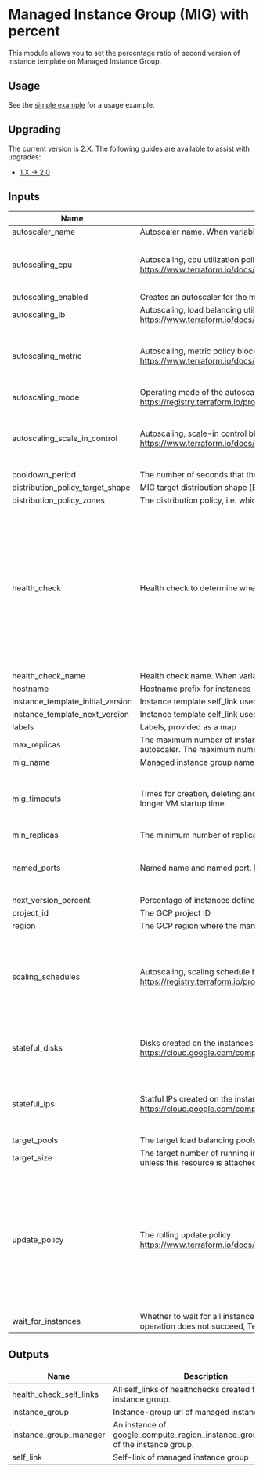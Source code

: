 # Managed Instance Group (MIG) with percent

This module allows you to set the percentage ratio of second version of instance template on Managed Instance Group.

## Usage

See the [simple example](../../examples/mig_with_percent/simple) for a usage example.

## Upgrading

The current version is 2.X. The following guides are available to assist with upgrades:

- [1.X -> 2.0](../../docs/upgrading_to_mig_v2.0.md)

<!-- BEGINNING OF PRE-COMMIT-TERRAFORM DOCS HOOK -->
## Inputs

| Name | Description | Type | Default | Required |
|------|-------------|------|---------|:--------:|
| autoscaler\_name | Autoscaler name. When variable is empty, name will be derived from var.hostname. | `string` | `""` | no |
| autoscaling\_cpu | Autoscaling, cpu utilization policy block as single element array. https://www.terraform.io/docs/providers/google/r/compute_autoscaler#cpu_utilization | <pre>list(object({<br>    target            = number<br>    predictive_method = string<br>  }))</pre> | `[]` | no |
| autoscaling\_enabled | Creates an autoscaler for the managed instance group | `string` | `"false"` | no |
| autoscaling\_lb | Autoscaling, load balancing utilization policy block as single element array. https://www.terraform.io/docs/providers/google/r/compute_autoscaler#load_balancing_utilization | `list(map(number))` | `[]` | no |
| autoscaling\_metric | Autoscaling, metric policy block as single element array. https://www.terraform.io/docs/providers/google/r/compute_autoscaler#metric | <pre>list(object({<br>    name   = string<br>    target = number<br>    type   = string<br>  }))</pre> | `[]` | no |
| autoscaling\_mode | Operating mode of the autoscaling policy. If omitted, the default value is ON. https://registry.terraform.io/providers/hashicorp/google/latest/docs/resources/compute_autoscaler#mode | `string` | `null` | no |
| autoscaling\_scale\_in\_control | Autoscaling, scale-in control block. https://www.terraform.io/docs/providers/google/r/compute_autoscaler#scale_in_control | <pre>object({<br>    fixed_replicas   = number<br>    percent_replicas = number<br>    time_window_sec  = number<br>  })</pre> | <pre>{<br>  "fixed_replicas": null,<br>  "percent_replicas": null,<br>  "time_window_sec": null<br>}</pre> | no |
| cooldown\_period | The number of seconds that the autoscaler should wait before it starts collecting information from a new instance. | `number` | `60` | no |
| distribution\_policy\_target\_shape | MIG target distribution shape (EVEN, BALANCED, ANY, ANY\_SINGLE\_ZONE) | `string` | `null` | no |
| distribution\_policy\_zones | The distribution policy, i.e. which zone(s) should instances be create in. Default is all zones in given region. | `list(string)` | `[]` | no |
| health\_check | Health check to determine whether instances are responsive and able to do work | <pre>object({<br>    type                = string<br>    initial_delay_sec   = number<br>    check_interval_sec  = number<br>    healthy_threshold   = number<br>    timeout_sec         = number<br>    unhealthy_threshold = number<br>    response            = string<br>    proxy_header        = string<br>    port                = number<br>    request             = string<br>    request_path        = string<br>    host                = string<br>    enable_logging      = bool<br>  })</pre> | <pre>{<br>  "check_interval_sec": 30,<br>  "enable_logging": false,<br>  "healthy_threshold": 1,<br>  "host": "",<br>  "initial_delay_sec": 30,<br>  "port": 80,<br>  "proxy_header": "NONE",<br>  "request": "",<br>  "request_path": "/",<br>  "response": "",<br>  "timeout_sec": 10,<br>  "type": "",<br>  "unhealthy_threshold": 5<br>}</pre> | no |
| health\_check\_name | Health check name. When variable is empty, name will be derived from var.hostname. | `string` | `""` | no |
| hostname | Hostname prefix for instances | `string` | `"default"` | no |
| instance\_template\_initial\_version | Instance template self\_link used to create compute instances for the initial version | `string` | n/a | yes |
| instance\_template\_next\_version | Instance template self\_link used to create compute instances for the second version | `string` | n/a | yes |
| labels | Labels, provided as a map | `map(string)` | `{}` | no |
| max\_replicas | The maximum number of instances that the autoscaler can scale up to. This is required when creating or updating an autoscaler. The maximum number of replicas should not be lower than minimal number of replicas. | `number` | `10` | no |
| mig\_name | Managed instance group name. When variable is empty, name will be derived from var.hostname. | `string` | `""` | no |
| mig\_timeouts | Times for creation, deleting and updating the MIG resources. Can be helpful when using wait\_for\_instances to allow a longer VM startup time. | <pre>object({<br>    create = string<br>    update = string<br>    delete = string<br>  })</pre> | <pre>{<br>  "create": "5m",<br>  "delete": "15m",<br>  "update": "5m"<br>}</pre> | no |
| min\_replicas | The minimum number of replicas that the autoscaler can scale down to. This cannot be less than 0. | `number` | `2` | no |
| named\_ports | Named name and named port. https://cloud.google.com/load-balancing/docs/backend-service#named_ports | <pre>list(object({<br>    name = string<br>    port = number<br>  }))</pre> | `[]` | no |
| next\_version\_percent | Percentage of instances defined in the second version | `number` | n/a | yes |
| project\_id | The GCP project ID | `string` | `null` | no |
| region | The GCP region where the managed instance group resides. | `string` | n/a | yes |
| scaling\_schedules | Autoscaling, scaling schedule block. https://registry.terraform.io/providers/hashicorp/google/latest/docs/resources/compute_autoscaler#scaling_schedules | <pre>list(object({<br>    disabled              = bool<br>    duration_sec          = number<br>    min_required_replicas = number<br>    name                  = string<br>    schedule              = string<br>    time_zone             = string<br>  }))</pre> | `[]` | no |
| stateful\_disks | Disks created on the instances that will be preserved on instance delete. https://cloud.google.com/compute/docs/instance-groups/configuring-stateful-disks-in-migs | <pre>list(object({<br>    device_name = string<br>    delete_rule = string<br>  }))</pre> | `[]` | no |
| stateful\_ips | Statful IPs created on the instances that will be preserved on instance delete. https://cloud.google.com/compute/docs/instance-groups/configuring-stateful-ip-addresses-in-migs | <pre>list(object({<br>    interface_name = string<br>    delete_rule    = string<br>    is_external    = bool<br>  }))</pre> | `[]` | no |
| target\_pools | The target load balancing pools to assign this group to. | `list(string)` | `[]` | no |
| target\_size | The target number of running instances for this managed instance group. This value should always be explicitly set unless this resource is attached to an autoscaler, in which case it should never be set. | `number` | `1` | no |
| update\_policy | The rolling update policy. https://www.terraform.io/docs/providers/google/r/compute_region_instance_group_manager#rolling_update_policy | <pre>list(object({<br>    max_surge_fixed                = number<br>    instance_redistribution_type   = string<br>    max_surge_percent              = number<br>    max_unavailable_fixed          = number<br>    max_unavailable_percent        = number<br>    min_ready_sec                  = number<br>    replacement_method             = string<br>    minimal_action                 = string<br>    type                           = string<br>    most_disruptive_allowed_action = string<br>  }))</pre> | `[]` | no |
| wait\_for\_instances | Whether to wait for all instances to be created/updated before returning. Note that if this is set to true and the operation does not succeed, Terraform will continue trying until it times out. | `string` | `"false"` | no |

## Outputs

| Name | Description |
|------|-------------|
| health\_check\_self\_links | All self\_links of healthchecks created for the instance group. |
| instance\_group | Instance-group url of managed instance group |
| instance\_group\_manager | An instance of google\_compute\_region\_instance\_group\_manager of the instance group. |
| self\_link | Self-link of managed instance group |

<!-- END OF PRE-COMMIT-TERRAFORM DOCS HOOK -->
